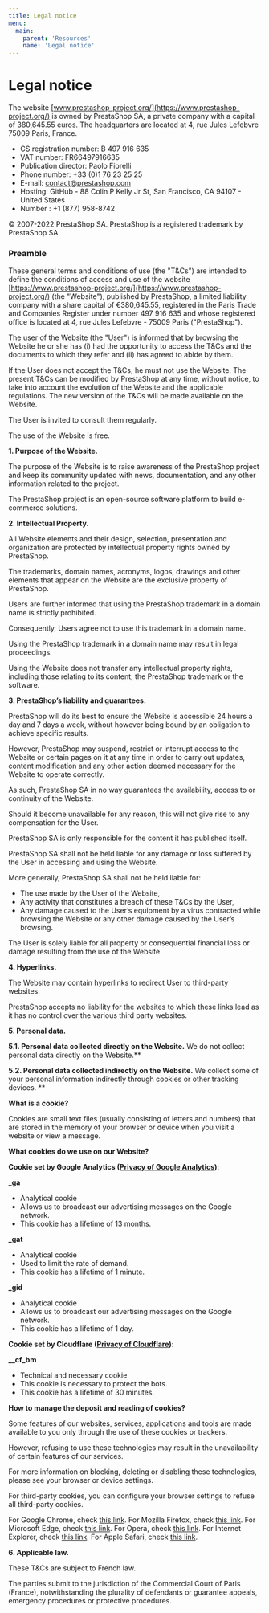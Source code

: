 ```yaml
---
title: Legal notice
menu:
  main:
    parent: 'Resources'
    name: 'Legal notice'
---
```


# Legal notice

The website [www.prestashop-project.org/](https://www.prestashop-project.org/) is owned by PrestaShop SA, a private company with a capital of 380,645.55 euros.
The headquarters are located at 4, rue Jules Lefebvre 75009 Paris, France.

- CS registration number: B 497 916 635
- VAT number: FR66497916635
- Publication director: Paolo Fiorelli
- Phone number: +33 (0)1 76 23 25 25
- E-mail: contact@prestashop.com
- Hosting: GitHub - 88 Colin P Kelly Jr St, San Francisco, CA 94107 - United States
- Number : +1 (877) 958-8742

&copy; 2007-2022 PrestaShop SA. PrestaShop is a registered trademark by PrestaShop SA.

### Preamble

These general terms and conditions of use (the "T&Cs") are intended to define the conditions of access and use of the website [https://www.prestashop-project.org/](https://www.prestashop-project.org/) (the "Website"), published by PrestaShop, a limited liability company with a share capital of €380,645.55, registered in the Paris Trade and Companies Register under number 497 916 635 and whose registered office is located at 4, rue Jules Lefebvre - 75009 Paris ("PrestaShop").

The user of the Website (the "User") is informed that by browsing the Website he or she has (i) had the opportunity to access the T&Cs and the documents to which they refer and (ii) has agreed to abide by them.

If the User does not accept the T&Cs, he must not use the Website.
The present T&Cs can be modified by PrestaShop at any time, without notice, to take into account the evolution of the Website and the applicable regulations. The new version of the T&Cs will be made available on the Website.

The User is invited to consult them regularly.

The use of the Website is free.

**1. Purpose of the Website.**

The purpose of the Website is to raise awareness of the PrestaShop project and keep its community updated with news, documentation, and any other information related to the project.

The PrestaShop project is an open-source software platform to build e-commerce solutions.
 
**2. Intellectual Property.**

All Website elements and their design, selection, presentation and organization are protected by intellectual property rights owned by PrestaShop. 

The trademarks, domain names, acronyms, logos, drawings and other elements that appear on the Website are the exclusive property of PrestaShop.

Users are further informed that using the PrestaShop trademark in a domain name is strictly prohibited.

Consequently, Users agree not to use this trademark in a domain name.

Using the PrestaShop trademark in a domain name may result in legal proceedings.

Using the Website does not transfer any intellectual property rights, including those relating to its content, the PrestaShop trademark or the software.

**3. PrestaShop’s liability and guarantees.**

PrestaShop will do its best to ensure the Website is accessible 24 hours a day and 7 days a week, without however being bound by an obligation to achieve specific results.

However, PrestaShop may suspend, restrict or interrupt access to the Website or certain pages on it at any time in order to carry out updates, content modification and any other action deemed necessary for the Website to operate correctly.

As such, PrestaShop SA in no way guarantees the availability, access to or continuity of the Website.

Should it become unavailable for any reason, this will not give rise to any compensation for the User.

PrestaShop SA is only responsible for the content it has published itself.

PrestaShop SA shall not be held liable for any damage or loss suffered by the User in accessing and using the Website.

More generally, PrestaShop SA shall not be held liable for:

* The use made by the User of the Website,
* Any activity that constitutes a breach of these T&Cs by the User,
* Any damage caused to the User’s equipment by a virus contracted while browsing the Website or any other damage caused by the User’s browsing.

The User is solely liable for all property or consequential financial loss or damage resulting from the use of the Website.

**4. Hyperlinks.**

The Website may contain hyperlinks to redirect User to third-party websites.

PrestaShop accepts no liability for the websites to which these links lead as it has no control over the various third party websites.


**5.  Personal data.**

**5.1. Personal data collected directly on the Website.** We do not collect personal data directly on the Website.**

**5.2. Personal data collected indirectly on the Website.** We collect some of your personal information indirectly through cookies or other tracking devices. **

**What is a cookie?**

Cookies are small text files (usually consisting of letters and numbers) that are stored in the memory of your browser or device when you visit a website or view a message. 

**What cookies do we use on our Website?** 

**Cookie set by Google Analytics ([Privacy of Google Analytics](https://policies.google.com/privacy/partners?hl=en))**:

**_ga**
- Analytical cookie
- Allows us to broadcast our advertising messages on the Google network.
- This cookie has a lifetime of 13 months.

**_gat**
- Analytical cookie
- Used to limit the rate of demand.
- This cookie has a lifetime of 1 minute.

**_gid**
- Analytical cookie
- Allows us to broadcast our advertising messages on the Google network.
- This cookie has a lifetime of 1 day.

**Cookie set by Cloudflare ([Privacy of Cloudflare](https://www.cloudflare.com/privacypolicy/))**:

**__cf_bm**
- Technical and necessary cookie
- This cookie is necessary to protect the bots.
- This cookie has a lifetime of 30 minutes.

**How to manage the deposit and reading of cookies?** 

Some features of our websites, services, applications and tools are made available to you only through the use of these cookies or trackers.

However, refusing to use these technologies may result in the unavailability of certain features of our services.
 
For more information on blocking, deleting or disabling these technologies, please see your browser or device settings.

For third-party cookies, you can configure your browser settings to refuse all third-party cookies.

For Google Chrome, check [this link](https://support.google.com/chrome/answer/95647?hlrm=en).
For Mozilla Firefox, check [this link](https://support.mozilla.org/en-US/kb/cookies-information-websites-store-on-your-computer).
For Microsoft Edge, check [this link](https://support.microsoft.com/en-gb/help/4468242/microsoft-edge-browsing-data-and-privacy-microsoft-privacy).
For Opera, check [this link](https://help.opera.com/en/latest/security-and-privacy/#tracking).
For Internet Explorer, check [this link](https://support.microsoft.com/en-gb/help/17442/windows-Internet-explorer-delete-manage-cookies#).
For Apple Safari, check [this link](https://support.apple.com/guide/safari/manage-cookies-and-website-data-sfri11471/mac.).

**6.  Applicable law.**

These T&Cs are subject to French law.

The parties submit to the jurisdiction of the Commercial Court of Paris (France), notwithstanding the plurality of defendants or guarantee appeals, emergency procedures or protective procedures.
